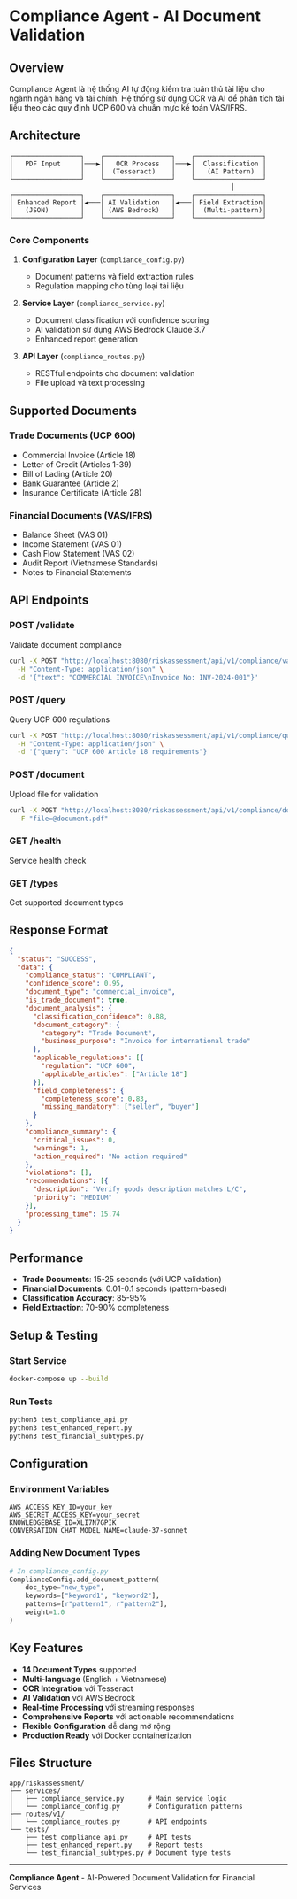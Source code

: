 # Compliance Agent - AI Document Validation

## Overview

Compliance Agent là hệ thống AI tự động kiểm tra tuân thủ tài liệu cho ngành ngân hàng và tài chính. Hệ thống sử dụng OCR và AI để phân tích tài liệu theo các quy định UCP 600 và chuẩn mực kế toán VAS/IFRS.

## Architecture

```
┌─────────────────┐    ┌─────────────────┐    ┌─────────────────┐
│   PDF Input     │───▶│   OCR Process   │───▶│  Classification │
│                 │    │  (Tesseract)    │    │   (AI Pattern)  │
└─────────────────┘    └─────────────────┘    └─────────────────┘
                                                        │
┌─────────────────┐    ┌─────────────────┐    ┌─────────────────┐
│ Enhanced Report │◀───│ AI Validation   │◀───│ Field Extraction│
│   (JSON)        │    │ (AWS Bedrock)   │    │  (Multi-pattern)│
└─────────────────┘    └─────────────────┘    └─────────────────┘
```

### Core Components

1. **Configuration Layer** (`compliance_config.py`)
   - Document patterns và field extraction rules
   - Regulation mapping cho từng loại tài liệu

2. **Service Layer** (`compliance_service.py`)
   - Document classification với confidence scoring
   - AI validation sử dụng AWS Bedrock Claude 3.7
   - Enhanced report generation

3. **API Layer** (`compliance_routes.py`)
   - RESTful endpoints cho document validation
   - File upload và text processing

## Supported Documents

### Trade Documents (UCP 600)
- Commercial Invoice (Article 18)
- Letter of Credit (Articles 1-39)
- Bill of Lading (Article 20)
- Bank Guarantee (Article 2)
- Insurance Certificate (Article 28)

### Financial Documents (VAS/IFRS)
- Balance Sheet (VAS 01)
- Income Statement (VAS 01)
- Cash Flow Statement (VAS 02)
- Audit Report (Vietnamese Standards)
- Notes to Financial Statements

## API Endpoints

### POST /validate
Validate document compliance
```bash
curl -X POST "http://localhost:8080/riskassessment/api/v1/compliance/validate" \
  -H "Content-Type: application/json" \
  -d '{"text": "COMMERCIAL INVOICE\nInvoice No: INV-2024-001"}'
```

### POST /query
Query UCP 600 regulations
```bash
curl -X POST "http://localhost:8080/riskassessment/api/v1/compliance/query" \
  -H "Content-Type: application/json" \
  -d '{"query": "UCP 600 Article 18 requirements"}'
```

### POST /document
Upload file for validation
```bash
curl -X POST "http://localhost:8080/riskassessment/api/v1/compliance/document" \
  -F "file=@document.pdf"
```

### GET /health
Service health check

### GET /types
Get supported document types

## Response Format

```json
{
  "status": "SUCCESS",
  "data": {
    "compliance_status": "COMPLIANT",
    "confidence_score": 0.95,
    "document_type": "commercial_invoice",
    "is_trade_document": true,
    "document_analysis": {
      "classification_confidence": 0.88,
      "document_category": {
        "category": "Trade Document",
        "business_purpose": "Invoice for international trade"
      },
      "applicable_regulations": [{
        "regulation": "UCP 600",
        "applicable_articles": ["Article 18"]
      }],
      "field_completeness": {
        "completeness_score": 0.83,
        "missing_mandatory": ["seller", "buyer"]
      }
    },
    "compliance_summary": {
      "critical_issues": 0,
      "warnings": 1,
      "action_required": "No action required"
    },
    "violations": [],
    "recommendations": [{
      "description": "Verify goods description matches L/C",
      "priority": "MEDIUM"
    }],
    "processing_time": 15.74
  }
}
```

## Performance

- **Trade Documents**: 15-25 seconds (với UCP validation)
- **Financial Documents**: 0.01-0.1 seconds (pattern-based)
- **Classification Accuracy**: 85-95%
- **Field Extraction**: 70-90% completeness

## Setup & Testing

### Start Service
```bash
docker-compose up --build
```

### Run Tests
```bash
python3 test_compliance_api.py
python3 test_enhanced_report.py
python3 test_financial_subtypes.py
```

## Configuration

### Environment Variables
```env
AWS_ACCESS_KEY_ID=your_key
AWS_SECRET_ACCESS_KEY=your_secret
KNOWLEDGEBASE_ID=XLI7N7GPIK
CONVERSATION_CHAT_MODEL_NAME=claude-37-sonnet
```

### Adding New Document Types
```python
# In compliance_config.py
ComplianceConfig.add_document_pattern(
    doc_type="new_type",
    keywords=["keyword1", "keyword2"],
    patterns=[r"pattern1", r"pattern2"],
    weight=1.0
)
```

## Key Features

- **14 Document Types** supported
- **Multi-language** (English + Vietnamese)
- **OCR Integration** với Tesseract
- **AI Validation** với AWS Bedrock
- **Real-time Processing** với streaming responses
- **Comprehensive Reports** với actionable recommendations
- **Flexible Configuration** dễ dàng mở rộng
- **Production Ready** với Docker containerization

## Files Structure

```
app/riskassessment/
├── services/
│   ├── compliance_service.py      # Main service logic
│   └── compliance_config.py       # Configuration patterns
├── routes/v1/
│   └── compliance_routes.py       # API endpoints
└── tests/
    ├── test_compliance_api.py     # API tests
    ├── test_enhanced_report.py    # Report tests
    └── test_financial_subtypes.py # Document type tests
```

---

**Compliance Agent** - AI-Powered Document Validation for Financial Services
